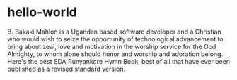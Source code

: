 # hello-world
B. Bakaki Mahlon is a Ugandan based software developer and a Christian who would wish to seize the opportunity of technological advancement to bring about zeal, love and motivation in the worship service for the God Almighty, to whom alone should honor and worship and adoration belong.
Here's the best SDA Runyankore Hymn Book, best of all that have ever been published as a revised standard version.
